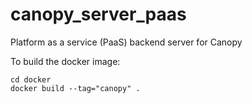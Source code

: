 # canopy_server_paas
Platform as a service (PaaS) backend server for Canopy

To build the docker image:

    cd docker
    docker build --tag="canopy" .
